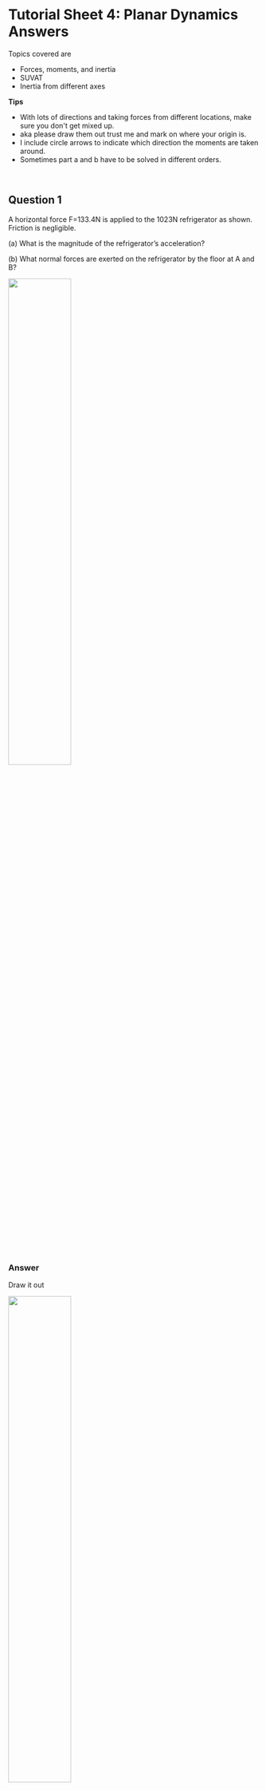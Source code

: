 <script type="text/x-mathjax-config">
  MathJax.Hub.Config({
    tex2jax: {
      inlineMath: [ ['$','$'], ["\\(","\\)"] ],
      processEscapes: true
    }
  });
</script>



# Tutorial Sheet 4: Planar Dynamics Answers

Topics covered are 
- Forces, moments, and inertia
- SUVAT
- Inertia from different axes

**Tips**
- With lots of directions and taking forces from different locations, make sure you don't get mixed up.
- aka please draw them out trust me and mark on where your origin is.
- I include circle arrows to indicate which direction the moments are taken around.
- Sometimes part a and b have to be solved in different orders.
<br>

## Question 1 

A horizontal force F=133.4N is applied to the 1023N refrigerator as shown. Friction is negligible.

(a) What is the magnitude of the refrigerator’s acceleration?

(b) What normal forces are exerted on the refrigerator by the floor at A and B?

<img src = "figs\04_planar_dynamics\Q1.jpg" width="50%"> <br>


### Answer

Draw it out

<img src = "figs\04_planar_dynamics\Q1ans.jpg" width="50%"> <br>

Take forces and moments

$$\sum F_x: F = ma\\
133.4 = \frac{1023}{9.81}a \\
a= 1.27 \text{ m/s, part (a) solved} $$

$$\sum F_y: A+B-1023 = 0 \\
b = 1023-A $$

$$\circlearrowright \sum M_o: (0.8128)(133.4)+(0.3556)A=(0.3556)B $$

Solving

$$ 108.43+0.3556A=0.3556(1023-A) \\
255.35=0.7112A\\
A = 359N, B=664N \text{, solving part (b)}$$

## Question 2

Solve Q1 if the coefficient of kinetic friction at A and B is $\mu_k$=0.1.

### Answer

Draw! 

<img src = "figs\04_planar_dynamics\Q2ans.jpg" width="50%"> <br>

Take forces and moments

$$\sum F_x: F-(f_A+f_B)= ma\\
133.4-(0.1(A+B)) = \frac{1023}{9.81}a $$

$$\sum F_y: A+B-1023 = 0 $$

$$\circlearrowright \sum M_o: (0.8128)(133.4)+(0.3556)A-(0.3556)B+0.7112(0.1B)+0.7112(0.1)A=0\\
108.43+0.3556A-0.3556(1023-A)+0.07112(1023-A)+0.07112(A)=0\\
-182.59+0.7112A=0 \\
A = 256.7N, B=766.3N \text{, solving part (b), and } a=0.3 \text{ m/s, solving (a)}$$ 

## Question 3

As the 2800 N airplane begins its take off run at t=0, its propeller exerts a horizontal force T=1000 N . Neglect horizontal forces exerted on the wheels by the runway.

(a) What distance has the airplane moved at t=2s?

(b) What normal forces are exerted on the tires at A and B?

<img src = "figs\04_planar_dynamics\Q3.jpg" width="50%"> <br>

### Answer

<img src = "figs\04_planar_dynamics\Q3ans.jpg" width="50%"> <br>

(a) 

$$\sum F_x: F = ma \\
1000 = \frac{2800}{9.81}a \\
a = 3.5 $$

Then using suvat 

$$s = ut+\frac{1}{2}at^2\\
s = \frac{1}{2}(3.5)(2)^2
s = 2 m$$

(b) 

$$\sum F_y: A+B = 2800 $$

$$\circlearrowright \sum M_o: 5A-1000(1)-2B=0 \\
5A-2(2800-A)=1000 \\
7A = 6600 \\
A=942.9N, B=1857N$$

## Question 4 

The crane moves to the right with constant acceleration, and the 800-kg load moves without swinging.

(a) What is the acceleration of the crane and load?

(b) What are the tensions in the cables attached at A and B?

<img src = "figs\04_planar_dynamics\Q4.jpg" width="50%"> <br>


### Answer

<img src = "figs\04_planar_dynamics\Q4ans.jpg" width="50%"> <br>

$$\sum F_x: A_x+B_x = 800a\\
A\sin(5)+B\sin(5) = 800a $$

$$\sum F_y: A\cos(5)+B\cos(5) = 800g \\ B = \frac{800g-A\cos(5)}{cos(5)} $$

$$\circlearrowright \sum M_o: A\cos(5)(1.5)-B\cos(5)(1.5)+A\sin(5)(1)+B\sin(5)(1)=0 \\ 1.5A\cos(5)-1.5(\frac{800g-A\cos(5)}{cos(5)})\cos(5)+A\sin(5)+(\frac{800g-A\cos(5)}{cos(5)})\sin(5)=0 \\
A\sin(5)+800g\tan(5)-A\sin(5)+1.5A\cos(5)-(1.5)800g+1.5A\cos(5)=0 \\
11085=3A\cos(5) \\ 
A = 3709N, B=4169N \text{, part (b)} $$
 
$$ 3709\sin(5)+4169\sin(5) = 800a \\
a = 0.858 \text{ m/s}^2 \text{, part (a)} $$


## Question 5

The moment of inertia of the disk about O is I=20 kgm $^2$.At t = 0, the stationary disk is subjected to a constant 50 Nm torque.

(a) What is the magnitude of the resulting angular acceleration of the disk?

(b) How fast is the disk rotating (in rpm) at t = 4s?

<img src = "figs\04_planar_dynamics\Q5.jpg" width="50%"> <br>

### Answer

(a)
$$ M = I\alpha \\
50=20\alpha \\
\alpha=2.5 \text{ rad/s}^2 $$

(b) $$\omega=\alpha t \\
= (2.5)(4)\\
= 10 \text{ rad/s} \\
= 95.5 \text{ rpm}$$

## Question 6

The radius of the pulley is 125 mm and the moment of inertia about its axis is I = 0.05 kgm $^2$. If the system is released from rest, how far does the 20 kg mass fall in 0.5 s? What is the tension in the rope between the 20 kg mass and the pulley?

<img src = "figs\04_planar_dynamics\Q6.jpg" width="50%"> <br>

### Answer

Draw the free body diagrams

<img src = "figs\04_planar_dynamics\Q6ans.jpg" width="50%"> <br>

Write out equations we know

$$ \sum F_y: T_1-4g=4a \\ 
\sum F_y: 20g-T_2=20a \\
\sum M_o: (T_2-T_1)0.125=0.05\alpha \\
a=0.125\alpha$$

Solve

$$ ((20g-20a)-(4a+4g))0.125=0.05\frac{a}{0.125}\\
2g-3a=0.4a$$
then
$$ a=5.77, T_1=62.32, T_2=80.8N \text{ (tension in rope) }, \alpha=46.2 $$

Using suvat, we can find the distance

$$ s = ut+\frac{1}{2}at^2 \\
s = \frac{1}{2}(5.77)(0.5)^2 \\
s = 0.721m  $$

## Question 7

Points B and C lie in the x–y plane. They axis is vertical. The center of mass of the 18 kg arm BC is at the midpoint of the line from B to C, and the moment of inertia of the arm about the axis through the center of mass that is parallel to the
z axis is 1.5 kgm $^2$. At the instant shown, the angular velocity and angular acceleration vectors of arm AB are $\omega_{AB}$=0.6k rad/s and  $\alpha_{AB}$=−0.3k rad/s $^2$.The angular velocity and angular acceleration vectors of arm BC are $\omega_{BC}$=0.4k rad/s and $\alpha_{BC}$=2k rad/s $^2$. Determine the force and couple exerted on arm BC at B.

<img src = "figs\04_planar_dynamics\Q7.jpg" width="50%"> <br>

### Answer

<img src = "figs\04_planar_dynamics\Q7ans.jpg" width="50%"> <br>

The acceleration at B is

$$ a_B = a_A + \alpha_{AB}\times r_{B/A} - \omega_{AB}^2 r_{B/A} \\
a_B=0+\begin{vmatrix}
i & j & k\\
0 & 0 & -0.3 \\
0.76\cos(15) & -0.76\sin(15) & 0 
\end{vmatrix} - 0.6^2(0.76\cos(15)i -0.76\sin(15)j) \\
a_B=-0.323i-0.149j \text{ m/s}^2
$$

Denote the CoM of the arm BC as G. The acceleration of G is

$$ a_G = a_B + \alpha_{BC}\times r_{G/B} - \omega_{BC}^2 r_{G/b} \\
a_B=-0.323i-0.149j+\begin{vmatrix}
i & j & k\\
0 & 0 & -0.3 \\
0.45\cos(50) & 0.45\sin(50) & 0 
\end{vmatrix} - 0.4^2(0.45\cos(50)i +0.45\sin(50)j) \\
a_B=-1.059i+0.374j\text{ m/s}^2
$$

Then use dynamic equations

$$ \sum F: B_xi+(B_y-18g)j = 18(-1.059i+0.374j)\\
B_x=-19.1N, B_y = 183.3N$$

$$\sum M=I_{BC}\alpha_{BC} = Fd \\
(1.5)(2) = 0.45\sin(50)(-19.1)-0.45\cos(50)(183.3)+M_B \\
M_B=62.6Nm  $$

## Question 8

An engineer gathering data for the design of a maneuvering unit determines that the astronaut’s center of mass is at x=1.01 m, y=0.16 m and that her moment of inertia about the z axis is 105.6 kgm $^2$. The astronaut’s mass is 81.6 kg. What is her moment of inertia about the z' axis through her center of mass?

<img src = "figs\04_planar_dynamics\Q8.jpg" width="50%"> <br>

### Answer

The distance z' to z can be found

$$ d=\sqrt{d_x^2+d_y^2}
= \sqrt{1.01^2+0.16^2} \\
d=1.02257 $$

Then inertia is

$$ I_{zz}= I_{z'z'}+d^2m \\ 
I_{z'z'} =  105.6-(1.02257)(81.6) \\ I_{z'z'} =  20.27 kgm^2$$

## Question 9

The mass of the object is 10 kg. Its moment of inertia about L $_1$ is 10 kgm $^2$. What is its moment of inertia about L $_2$? (The three axes are in the same plane.)

<img src = "figs\04_planar_dynamics\Q9.jpg" width="50%"> <br>

### Answer

We can first determine MoI around L, which can be then used to find it around L $_2$

$$ I_{L}= I_{L1}+d^2m  \\
10 = I_{L1} + (0.6)^2(10) \\
I_{L} = 6.4 $$

$$ I_{L2}= I_{L}+d^2m  \\
I_{L2}= 6.4 +(1.2)^2(10) \\
I_{L2}= 20.8 kgm^2 $$

## Question 10

Two homogenous slender bars, each of mass m and length l, are welded together to form the T-shaped object. Use the parallel-axis theorem to determine the moment of inertia of the object about the axis

(a) through point O that is perpendicular to the bars.

(b) through the center of mass of the object that is perpendicular to the two bars.

<img src = "figs\04_planar_dynamics\Q10.jpg" width="50%"> <br>

### Answer

Call the horizontal bar bar 1, and vertical bar 2

(a) Using formulae for the slender bar, bar 1 being the $I_z$ axis and bar 2 being the $I_{z'}$ (visualise where the rotation is occurring, an axis sticking out of the page)

<img src = "figs\04_planar_dynamics\Q10aans.jpg" width="50%"> <br>


$$I_{n'} = I_n+d^2m\\ 
\text{Bar 1: } \frac{1}{3}ml^2+0^2m \\ 
\text{Bar 2: } \frac{1}{12}ml^2+l^2m $$

then sum

$$ = \frac{17}{12}ml^2 $$

(b) First we need to find the location of the CoM 

<img src = "figs\04_planar_dynamics\Q10ans.jpg" width="50%"> <br>

$$\frac{0.5li+li}{2} \\
= 0.75li $$

Then similar approach using slender bar equations and the now-calculated CoM

$$I_{n'} = I_n+d^2m\\ 
\text{Bar 1: } \frac{1}{12}ml^2+(\frac{1}{4}l)^2m \\ 
\text{Bar 2: } \frac{1}{12}ml^2+(\frac{1}{4}l)^2m $$

Sum

$$ = \frac{7}{24}ml^2 $$

## Question 11

The rocket is used for atmospheric research. Its weight and its moment of inertia about the z axis through its center of mass (including its fuel) are 44480 N and 13826 kgm $^2$, respectively. The rocket’s fuel weighs 26688 N, its center of mass is located at x=−0.91, y=0, and z=0 m,and the moment of inertia of the fuel about the axis through the fuel’s center of mass parallel to z axis is 2983 kgm $^2$. When the fuel is exhausted, what is the rocket’s moment of inertia about the axis through its new center of mass parallel to z axis?

<img src = "figs\04_planar_dynamics\Q11.jpg" width="50%"> <br>

### Answer

There is a lot of info in this question, so annotating everything will make it a lot easier to digest.

<img src = "figs\04_planar_dynamics\Q11ans.jpg" width="50%"> <br>

Inertia of rocket (mass and fuel) ($I_R$)= inertia of empty rocket ($I_E$) + inertia of fuel ($I_F$)

$$ I_R = I_E+d_E^2m_E + I_F+d_F^2m_F$$

The weight of the empty rocket is evidently

$$ 44480-26688 \\ = 17792N $$
The full rocket CoM can be found with

$$ \frac{(-0.91)(26688)+x(17792)}{44480} =0 \\
x = 1.37 $$

MoI of the empty rocket is then 

$$
13826 = I_E+1.37^2(\frac{17792}{9.81})+2983+(-0.91)^2(\frac{26688}{9.81}) \\
I_E = 5186 kgm^2
$$

## Question 12

Model the arm ABC as a single rigid body. Its mass is 320 kg, and the moment of inertia
about its center of mass is I = 360 kgm $^2$. Point A is stationary. If the hydraulic piston exerts a 14 kN force on the arm at B what is the arm’s angular acceleration?

<img src = "figs\04_planar_dynamics\Q12.jpg" width="50%"> <br>

### Answer

Find the inertia of the CoM about A

$$
I_A = 360+(1.8^2+1.1^2)320 \\
= 1784 kgm^2
$$

The angle between B and the horizontal is

$$ \theta = \tan^{-1} (\frac{1.5}{1.4}) = 46.97 $$

The moment can then be found with
$$\circlearrowright \sum M_A: (1.4)1499\sin(46.97) - (0.8)14000\cos(46.97)-(1.8)320g+1784\alpha \\ \alpha = -0.59 rad/s^2 \\
\text{therefore }0.59 rad/s^2 \text{ anticlockwise} $$

## Question 13

A thin ring and a homogeneous circular disk, each of mass m and radius R, are released from
rest on an inclined surface. Determine the ratio $v_{ring}/v_{disk}$ of the velocities of the their centers when they have rolled a distance D.

<img src = "figs\04_planar_dynamics\Q13.jpg" width="50%"> <br>

### Answer

<img src = "figs\04_planar_dynamics\Q13ans.jpg" width="50%"> <br>

Write out equations

$$\sum F_x: mg\sin(\theta)-f = ma \\
\sum F_y: N-mg\cos(\theta)=0 \\
\circlearrowright \sum M_o: fR=I\alpha \\
a = R\alpha
$$

Then solving

$$ Ia = fR^2 \\
Ia= (mg\sin(\theta)-ma)R^2 \\
maR^2+Ia=R^2mg\sin(\theta) \\
a = \frac{R^2mg\sin(\theta)}{I+mR^2} $$

The accelerations of each respective disk can be found with their respective inertia

Ring:
$$ I_{ring} = mR^2 \\
a = \frac{R^2mg\sin(\theta)}{mR^2+mR^2} = \frac{g\sin(\theta)}{2}$$

Disk

$$ I_{ring} = \frac{1}{2}mR^2 \\
a = \frac{R^2mg\sin(\theta)}{\frac{1}{2}mR^2+mR^2} = \frac{2g\sin(\theta)}{3}$$

Velocity ratio can then be calculated

$$ 
v = \sqrt{2aD} \\
\sqrt{\frac{v_{ring}}{v_{disk}}} = \sqrt{\frac{\frac{(2)g\sin(\theta)D}{2}}{\frac{(2)2g\sin(\theta)D}{3}}} \\
= \sqrt{\frac{3}{4}}
$$
<br><br>


